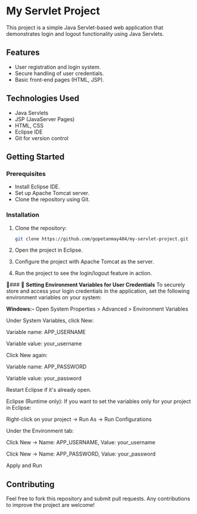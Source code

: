 # My Servlet Project

This project is a simple Java Servlet-based web application that demonstrates login and logout functionality using Java Servlets.

## Features

- User registration and login system.
- Secure handling of user credentials.
- Basic front-end pages (HTML, JSP).
  
## Technologies Used

- Java Servlets
- JSP (JavaServer Pages)
- HTML, CSS
- Eclipse IDE
- Git for version control

## Getting Started

### Prerequisites

- Install Eclipse IDE.
- Set up Apache Tomcat server.
- Clone the repository using Git.

### Installation

1. Clone the repository:
    ```bash
    git clone https://github.com/gopetanmay404/my-servlet-project.git
    ```

2. Open the project in Eclipse.

3. Configure the project with Apache Tomcat as the server.

4. Run the project to see the login/logout feature in action.


🔐### 🔐 **Setting Environment Variables for User Credentials**
To securely store and access your login credentials in the application, set the following environment variables on your system:

**Windows:-**
Open System Properties > Advanced > Environment Variables

Under System Variables, click New:

Variable name: APP_USERNAME

Variable value: your_username

Click New again:

Variable name: APP_PASSWORD

Variable value: your_password

Restart Eclipse if it's already open.

Eclipse (Runtime only):
If you want to set the variables only for your project in Eclipse:

Right-click on your project → Run As → Run Configurations

Under the Environment tab:

Click New → Name: APP_USERNAME, Value: your_username

Click New → Name: APP_PASSWORD, Value: your_password

Apply and Run

## Contributing

Feel free to fork this repository and submit pull requests. Any contributions to improve the project are welcome!
